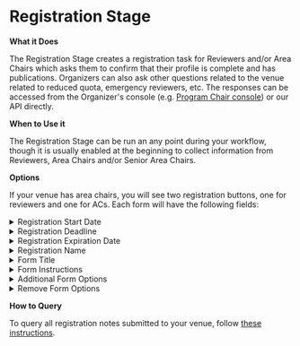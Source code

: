 # Registration Stage

**What it Does**

The Registration Stage creates a registration task for Reviewers and/or Area Chairs which asks them to confirm that their profile is complete and has publications. Organizers can also ask other questions related to the venue related to reduced quota, emergency reviewers, etc. The responses can be accessed from the Organizer's console (e.g. [Program Chair console](../../getting-started/hosting-a-venue-on-openreview/navigating-your-venue-pages.md#program-chair-console)) or our API directly.

**When to Use it**

The Registration Stage can be run an any point during your workflow, though it is usually enabled at the beginning to collect information from Reviewers, Area Chairs and/or Senior Area Chairs.

**Options**

If your venue has area chairs, you will see two registration buttons, one for reviewers and one for ACs. Each form will have the following fields:

<details>

<summary>Registration Start Date</summary>

* When the registration task will become active, in GMT
* Optional
* Defaults to now

</details>

<details>

<summary>Registration Deadline</summary>

* The soft deadline reviewers and/or area chairs will see, in GMT
* Required

</details>

<details>

<summary>Registration Expiration Date</summary>

* The hard deadline when the task will expire, in GMT
* Required

</details>

<details>

<summary>Registration Name</summary>

* The name you choose will appear as a button in the Registration page
* Use underscores to represent spaces
* Optional
* Default: 'Registration'

</details>

<details>

<summary>Form Title</summary>

* Title of the registration form
* Required
* Default: 'Reviewer Registration' or 'Area Chair Registration'

</details>

<details>

<summary>Form Instructions</summary>

* Instructions reviewers or area chairs will see when completing the task
* Required

</details>

<details>

<summary>Additional Form Options</summary>

* Additional fields that can be added to the registration form. Expects a valid JSON surrounded by a single pair of curly braces {}. Read more about defining fields [here.](../../getting-started/frequently-asked-questions/what-field-types-are-supported-in-the-forms.md)
* Optional
* Defaults to [default Registration Form](../default-forms/default-registration-form.md)

</details>

<details>

<summary>Remove Form Options</summary>

* Fields to be removed from the default [registration form](../default-forms/default-registration-form.md)
* Optional

</details>

**How to Query**

To query all registration notes submitted to your venue, follow [these instructions](../../how-to-guides/data-retrieval-and-modification/how-to-get-all-registration-notes.md).
